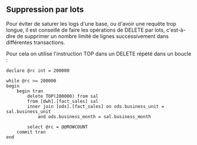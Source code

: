 ## Suppression par lots

Pour éviter de saturer les logs d'une base, ou d'avoir une requête trop longue, il est conseillé de faire les opérations de DELETE par lots, c'est-à-dire de supprimer un nombre limité de lignes successivement dans différentes transactions.

Pour cela on utilise l'instruction TOP dans un DELETE répété dans un boucle :

```
declare @rc int = 200000
 
while @rc >= 200000 
begin
    begin tran
        delete TOP(200000) from sal
        from [dwh].[fact_sales] sal
        inner join [ods].[fact_sales] on ods.business_unit = sal.business_unit 
            and ods.business_month = sal.business_month
             
        select @rc = @@ROWCOUNT
    commit tran
end
```